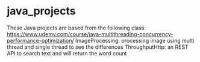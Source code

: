 # java_projects
These Java projects are based from the following class: https://www.udemy.com/course/java-multithreading-concurrency-performance-optimization/
ImageProcessing: processing image using multi thread and single thread to see the differences
ThroughputHttp: an REST API to search text and will return the word count
